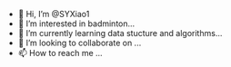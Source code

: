 - 👋 Hi, I’m @SYXiao1
- 👀 I’m interested in badminton...
- 🌱 I’m currently learning data stucture and algorithms...
- 💞️ I’m looking to collaborate on ...
- 📫 How to reach me ...

<!---
SYXiao1/SYXiao1 is a ✨ special ✨ repository because its `README.md` (this file) appears on your GitHub profile.
You can click the Preview link to take a look at your changes.
--->
